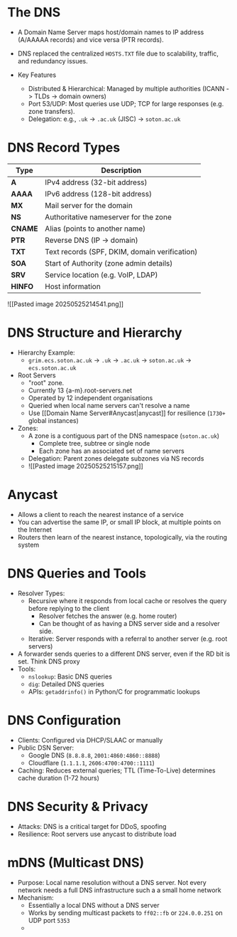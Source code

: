 # The DNS
- A Domain Name Server maps host/domain names to IP address (A/AAAAA records) and vice versa (PTR records).

- DNS replaced the centralized `HOSTS.TXT` file due to scalability, traffic, and redundancy issues.
- Key Features
	- Distributed & Hierarchical: Managed by multiple authorities (ICANN -> TLDs -> domain owners)
	- Port 53/UDP: Most queries use UDP; TCP for large responses (e.g. zone transfers).
	- Delegation: e.g.,  `.uk` $\to$ `.ac.uk` (JISC) $\to$ `soton.ac.uk` 

# DNS Record Types

| Type      | Description                                   |
| --------- | --------------------------------------------- |
| **A**     | IPv4 address (32-bit address)                 |
| **AAAA**  | IPv6 address (128-bit address)                |
| **MX**    | Mail server for the domain                    |
| **NS**    | Authoritative nameserver for the zone         |
| **CNAME** | Alias (points to another name)                |
| **PTR**   | Reverse DNS (IP $\to$ domain)                 |
| **TXT**   | Text records (SPF, DKIM, domain verification) |
| **SOA**   | Start of Authority (zone admin details)       |
| **SRV**   | Service location (e.g. VoIP, LDAP)            |
| **HINFO** | Host information                              |

![[Pasted image 20250525214541.png]]
# DNS Structure and Hierarchy
- Hierarchy Example:
	- `grim.ecs.soton.ac.uk` $\to$ `.uk` $\to$ `.ac.uk` $\to$ `soton.ac.uk` $\to$ `ecs.soton.ac.uk`
- Root Servers
	- "root" zone.
	- Currently 13 {a-m}.root-servers.net
	- Operated by 12 independent organisations
	- Queried when local name servers can't resolve a name
	- Use [[Domain Name Server#Anycast|anycast]] for resilience (`1730+` global instances)
- Zones:
	- A zone is a contiguous part of the DNS namespace (`soton.ac.uk`)
		- Complete tree, subtree or single node
		- Each zone has an associated set of name servers
	- Delegation: Parent zones delegate subzones via NS records
	- ![[Pasted image 20250525215157.png]]
# Anycast
- Allows a client to reach the nearest instance of a service
- You can advertise the same IP, or small IP block, at multiple points on the Internet
- Routers then learn of the nearest instance, topologically, via the routing system
# DNS Queries and Tools
- Resolver Types:
	- Recursive where it responds from local cache or resolves the query before replying to the client
		- Resolver fetches the answer (e.g. home router)
		- Can be thought of as having a DNS server side and a resolver side.
	- Iterative: Server responds with a referral to another server (e.g. root servers)
- A forwarder sends queries to a different DNS server, even if the RD bit is set. Think DNS proxy
- Tools:
	- `nslookup`: Basic DNS queries
	- `dig`: Detailed DNS queries
	- APIs: `getaddrinfo()` in Python/C for programmatic lookups

# DNS Configuration
- Clients: Configured via DHCP/SLAAC or manually
- Public DSN Server:
	- Google DNS (`8.8.8.8`, `2001:4860:4860::8888`)
	- Cloudflare (`1.1.1.1`, `2606:4700:4700::1111`)
- Caching: Reduces external queries; TTL (Time-To-Live) determines cache duration (1-72 hours)

# DNS Security & Privacy
- Attacks: DNS is a critical target for DDoS, spoofing
- Resilience: Root servers use anycast to distribute load

# mDNS (Multicast DNS)
- Purpose: Local name resolution without a DNS server. Not every network needs a full DNS infrastructure such a a small home network
- Mechanism: 
	- Essentially a local DNS without a DNS server
	- Works by sending multicast packets to `ff02::fb`  or `224.0.0.251` on UDP port `5353`
	- 